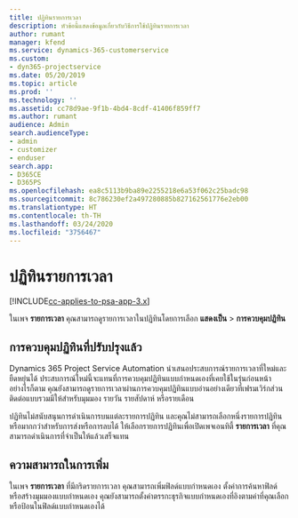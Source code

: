 ```yaml
---
title: ปฏิทินรายการเวลา
description: หัวข้อนี้แสดงข้อมูลเกี่ยวกับวิธีการใช้ปฏิทินรายการเวลา
author: rumant
manager: kfend
ms.service: dynamics-365-customerservice
ms.custom:
- dyn365-projectservice
ms.date: 05/20/2019
ms.topic: article
ms.prod: ''
ms.technology: ''
ms.assetid: cc78d9ae-9f1b-4bd4-8cdf-41406f859ff7
ms.author: rumant
audience: Admin
search.audienceType:
- admin
- customizer
- enduser
search.app:
- D365CE
- D365PS
ms.openlocfilehash: ea8c5113b9ba89e2255218e6a53f062c25badc98
ms.sourcegitcommit: 8c786230ef2a497280885b827162561776e2eb00
ms.translationtype: HT
ms.contentlocale: th-TH
ms.lasthandoff: 03/24/2020
ms.locfileid: "3756467"
---
```

# <a name="time-entry-calendar"></a>ปฏิทินรายการเวลา

[!INCLUDE[cc-applies-to-psa-app-3.x](../includes/cc-applies-to-psa-app-3x.md)]

ในเพจ **รายการเวลา** คุณสามารถดูรายการเวลาในปฏิทินโดยการเลือก **แสดงเป็น** \> **การควบคุมปฏิทิน**

## <a name="updated-calendar-control"></a>การควบคุมปฏิทินที่ปรับปรุงแล้ว

Dynamics 365 Project Service Automation นำเสนอประสบการณ์รายการเวลาที่ใหม่และยืดหยุ่นได้ ประสบการณ์ใหม่นี้จะแทนที่การควบคุมปฏิทินแบบกำหนดเองที่เคยใช้ในรุ่นก่อนหน้า อย่างไรก็ตาม คุณยังสามารถดูรายการเวลาผ่านการควบคุมปฏิทินแบบอ่านอย่างเดียวที่เฟรมเวิร์กส่วนติดต่อแบบรวมมีให้สำหรับมุมมอง รายวัน รายสัปดาห์ หรือรายเดือน

ปฏิทินไม่สนับสนุนการดำเนินการบนแต่ละรายการปฏิทิน และคุณไม่สามารถเลือกหนึ่งรายการปฏิทินหรือมากกว่าสำหรับการส่งหรือการลบได้ ให้เลือกรายการปฏิทินเพื่อเปิดเพจเอนทิตี้ **รายการเวลา** ที่คุณสามารถดำเนินการที่จำเป็นให้แล้วเสร็จแทน

## <a name="extensibility"></a>ความสามารถในการเพิ่ม

ในเพจ **รายการเวลา** ที่มีกริดรายการเวลา คุณสามารถเพิ่มฟิลด์แบบกำหนดเอง ตั้งค่าการค้นหาฟิลด์ หรือสร้างมุมมองแบบกำหนดเอง คุณยังสามารถตั้งค่าตรรกะธุรกิจแบบกำหนดเองที่อิงตามค่าที่คุณเลือกหรือป้อนในฟิลด์แบบกำหนดเองได้
